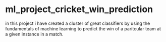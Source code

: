 # ml_project_cricket_win_prediction
in this project i have created a cluster of great classifiers by using the fundamentals of machine learning to predict the win of a paritcular team at a given instance in a match.
